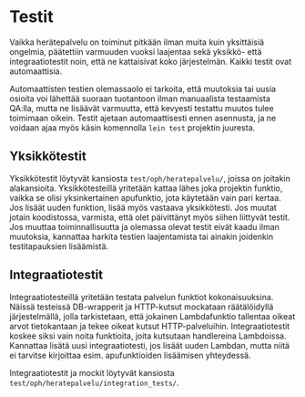 # Testit

Vaikka herätepalvelu on toiminut pitkään ilman muita kuin yksittäisiä ongelmia,
päätettiin varmuuden vuoksi laajentaa sekä yksikkö- että integraatiotestit noin,
että ne kattaisivat koko järjestelmän. Kaikki testit ovat automaattisia.

Automaattisten testien olemassaolo ei tarkoita, että muutoksia tai uusia osioita
voi lähettää suoraan tuotantoon ilman manuaalista testaamista QA:lla, mutta ne
lisäävät varmuutta, että kevyesti testattu muutos tulee toimimaan oikein. Testit
ajetaan automaattisesti ennen asennusta, ja ne voidaan ajaa myös käsin
komennolla `lein test` projektin juuresta.


## Yksikkötestit

Yksikkötestit löytyvät kansiosta `test/oph/heratepalvelu/`, joissa on joitakin
alakansioita. Yksikkötesteillä yritetään kattaa lähes joka projektin funktio,
vaikka se olisi yksinkertainen apufunktio, jota käytetään vain pari kertaa. Jos
lisäät uuden funktion, lisää myös vastaava yksikkötesti. Jos muutat jotain
koodistossa, varmista, että olet päivittänyt myös siihen liittyvät testit. Jos
muuttaa toiminnallisuutta ja olemassa olevat testit eivät kaadu ilman muutoksia,
kannattaa harkita testien laajentamista tai ainakin joidenkin testitapauksien
lisäämistä.


## Integraatiotestit

Integraatiotesteillä yritetään testata palvelun funktiot kokonaisuuksina.
Näissä testeissä DB-wrapperit ja HTTP-kutsut mockataan räätälöidyllä
järjestelmällä, jolla tarkistetaan, että jokainen Lambdafunktio tallentaa oikeat
arvot tietokantaan ja tekee oikeat kutsut HTTP-palveluihin. Integraatiotestit
koskee siksi vain noita funktioita, joita kutsutaan handlereina Lambdoissa.
Kannattaa lisätä uusi integraatiotesti, jos lisäät uuden Lambdan, mutta niitä ei
tarvitse kirjoittaa esim. apufunktioiden lisäämisen yhteydessä.

Integraatiotestit ja mockit löytyvät kansiosta
`test/oph/heratepalvelu/integration_tests/`.

